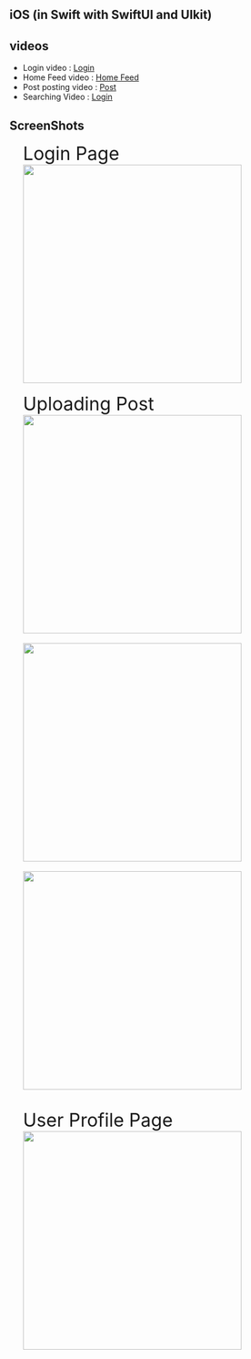 ## iOS (in Swift with SwiftUI and UIkit)

## videos

<ul>
<li>
Login video : <a href ="videos/Login.mp4"> Login </a>
</li>
<li>
Home Feed video : <a href ="videos/Feed.mp4"> Home Feed </a>
</li>
<li>
Post posting video : <a href ="videos/Post.mp4"> Post </a>
</li>
<li>
Searching Video : <a href ="videos/Search.mp4"> Login </a>
</li>
</ul>

## ScreenShots
<ul>
<li style="display:flex; flex-direction:column; justify-content:center">
<span style="font-size:2rem; ">Login Page</span>
<img  style="height:auto;width:40vw" src="Screenshots/Simulator Screenshot - iPhone 14 - 2023-04-09 at 17.08.43.png">
</li>
<br>
<li style="display:flex; flex-direction:column; justify-content:center">
<span style="font-size:2rem; "> Uploading Post</span>
<img  style="height:auto;width:40vw" src="Screenshots/Simulator Screenshot - iPhone 14 - 2023-04-09 at 17.06.11.png">
<br>
<img  style="height:auto;width:40vw" src="Screenshots/Simulator Screenshot - iPhone 14 - 2023-04-09 at 17.06.22.png">
<br>
<img  style="height:auto;width:40vw" src="Screenshots/Simulator Screenshot - iPhone 14 - 2023-04-09 at 17.06.06.png">
</li>
<br>
<br>
<li style="display:flex; flex-direction:column; justify-content:center">
<span style="font-size:2rem; ">User Profile Page</span>
<img  style="height:auto;width:40vw" src="Screenshots/Simulator Screenshot - iPhone 14 - 2023-04-09 at 17.07.37.png">
</li>
</ul>